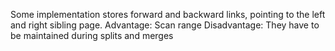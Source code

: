 Some implementation stores forward and backward links, pointing to the left and right sibling page. 
Advantage:
 Scan range
Disadvantage:
They have to be maintained during splits and merges
